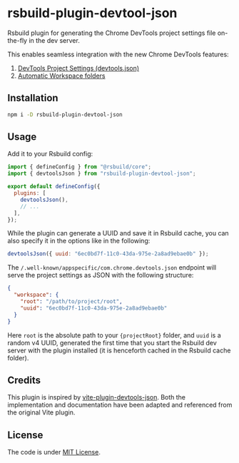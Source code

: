 # rsbuild-plugin-devtool-json

Rsbuild plugin for generating the Chrome DevTools project settings file on-the-fly in the dev server.

This enables seamless integration with the new Chrome DevTools features:

1. [DevTools Project Settings (devtools.json)](https://goo.gle/devtools-json-design)
2. [Automatic Workspace folders](http://goo.gle/devtools-automatic-workspace-folders)

## Installation

```bash
npm i -D rsbuild-plugin-devtool-json
```

## Usage

Add it to your Rsbuild config:

```js
import { defineConfig } from "@rsbuild/core";
import { devtoolsJson } from "rsbuild-plugin-devtool-json";

export default defineConfig({
  plugins: [
    devtoolsJson(),
    // ...
  ],
});
```

While the plugin can generate a UUID and save it in Rsbuild cache, you can also specify it in the options like in the following:

```js
devtoolsJson({ uuid: "6ec0bd7f-11c0-43da-975e-2a8ad9ebae0b" });
```

The `/.well-known/appspecific/com.chrome.devtools.json` endpoint will serve the project settings as JSON with the following structure:

```json
{
  "workspace": {
    "root": "/path/to/project/root",
    "uuid": "6ec0bd7f-11c0-43da-975e-2a8ad9ebae0b"
  }
}
```

Here `root` is the absolute path to your `{projectRoot}` folder, and `uuid` is a random v4 UUID, generated the first time that you start the Rsbuild dev server with the plugin installed (it is henceforth cached in the Rsbuild cache folder).

## Credits

This plugin is inspired by [vite-plugin-devtools-json](https://github.com/ChromeDevTools/vite-plugin-devtools-json). Both the implementation and documentation have been adapted and referenced from the original Vite plugin.

## License

The code is under [MIT License](LICENSE).
